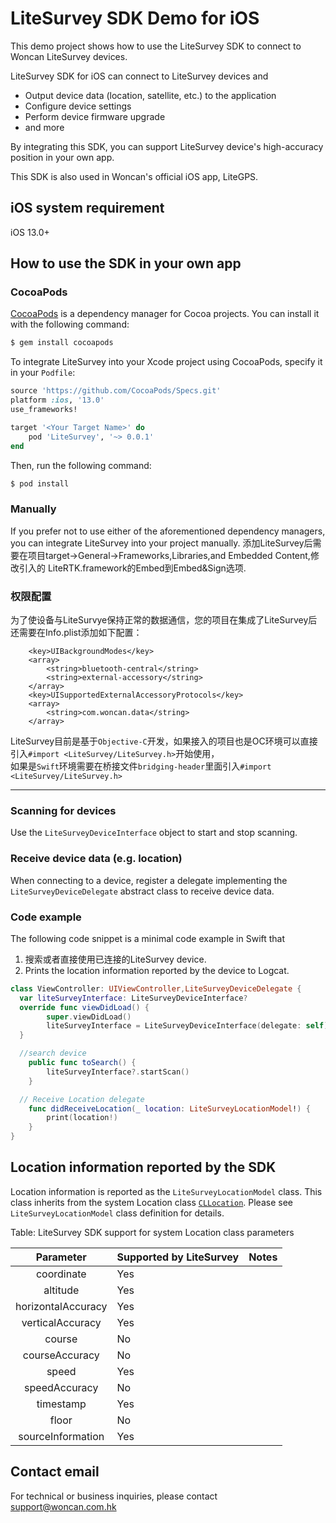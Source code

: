 # LiteSurvey SDK Demo for iOS

This demo project shows how to use the LiteSurvey SDK to connect to Woncan LiteSurvey devices.

LiteSurvey SDK for iOS can connect to LiteSurvey devices and

- Output device data (location, satellite, etc.) to the application
- Configure device settings
- Perform device firmware upgrade
- and more

By integrating this SDK, you can support LiteSurvey device's high-accuracy position in your own app.

This SDK is also used in Woncan's official iOS app, LiteGPS.

## iOS system requirement

iOS 13.0+

## How to use the SDK in your own app

### CocoaPods

[CocoaPods](http://cocoapods.org) is a dependency manager for Cocoa projects. You can install it with the following command:

```bash
$ gem install cocoapods
```

To integrate LiteSurvey into your Xcode project using CocoaPods, specify it in your `Podfile`:

```ruby
source 'https://github.com/CocoaPods/Specs.git'
platform :ios, '13.0'
use_frameworks!

target '<Your Target Name>' do
    pod 'LiteSurvey', '~> 0.0.1'
end
```

Then, run the following command:

```bash
$ pod install
```

### Manually

If you prefer not to use either of the aforementioned dependency managers, you can integrate LiteSurvey into your project manually.
添加LiteSurvey后需要在项目target->General->Frameworks,Libraries,and Embedded Content,修改引入的 LiteRTK.framework的Embed到Embed&Sign选项.

### 权限配置

为了使设备与LiteSurvye保持正常的数据通信，您的项目在集成了LiteSurvey后还需要在Info.plist添加如下配置：

```
    <key>UIBackgroundModes</key>
	<array>
		<string>bluetooth-central</string>
		<string>external-accessory</string>
	</array>
	<key>UISupportedExternalAccessoryProtocols</key>
	<array>
		<string>com.woncan.data</string>
	</array>
```

LiteSurvey目前是基于`Objective-C`开发，如果接入的项目也是OC环境可以直接引入`#import <LiteSurvey/LiteSurvey.h>`开始使用，<br>如果是`Swift`环境需要在桥接文件`bridging-header`里面引入`#import <LiteSurvey/LiteSurvey.h>`

---

### Scanning for devices

Use the `LiteSurveyDeviceInterface` object to start and stop scanning.

### Receive device data (e.g. location)

When connecting to a device, register a delegate implementing the `LiteSurveyDeviceDelegate` abstract class to receive device data.

### Code example

The following code snippet is a minimal code example in Swift that

1. 搜索或者直接使用已连接的LiteSurvey device.
2. Prints the location information reported by the device to Logcat.

```Swift
class ViewController: UIViewController,LiteSurveyDeviceDelegate {
  var liteSurveyInterface: LiteSurveyDeviceInterface?
  override func viewDidLoad() {
        super.viewDidLoad()
        liteSurveyInterface = LiteSurveyDeviceInterface(delegate: self)
  }

  //search device
    public func toSearch() {
        liteSurveyInterface?.startScan()
    }

  // Receive Location delegate
    func didReceiveLocation(_ location: LiteSurveyLocationModel!) {
        print(location!)
    }
}
```



## Location information reported by the SDK

Location information is reported as the `LiteSurveyLocationModel` class. This class inherits from the system Location class [ `CLLocation`](https://developer.apple.com/documentation/corelocation/cllocation?language=objc#). Please see `LiteSurveyLocationModel` class definition for details.

Table: LiteSurvey SDK support for system Location class parameters

|            Parameter            | Supported by LiteSurvey | Notes                         |
| :-----------------------------: | ----------------------- | ----------------------------- |
|            coordinate           | Yes                     |                               |
|            altitude             | Yes                     |                               |
|        horizontalAccuracy       | Yes                     |                               |
|         verticalAccuracy        | Yes                     |                               |
|             course              | No                      |                               |
|          courseAccuracy         | No                      |                               |
|             speed               | Yes                     |                               |
|          speedAccuracy          | No                      |                               |
|            timestamp            | Yes                     |                               |
|             floor               | No                      |                               |
|        sourceInformation        | Yes                     |                               |

## Contact email

For technical or business inquiries, please contact support@woncan.com.hk
